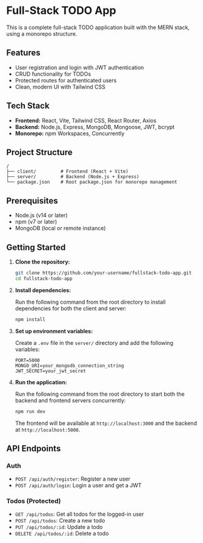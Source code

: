 # Full-Stack TODO App

This is a complete full-stack TODO application built with the MERN stack, using a monorepo structure.

## Features

- User registration and login with JWT authentication
- CRUD functionality for TODOs
- Protected routes for authenticated users
- Clean, modern UI with Tailwind CSS

## Tech Stack

- **Frontend:** React, Vite, Tailwind CSS, React Router, Axios
- **Backend:** Node.js, Express, MongoDB, Mongoose, JWT, bcrypt
- **Monorepo:** npm Workspaces, Concurrently

## Project Structure

```
/
├── client/         # Frontend (React + Vite)
├── server/         # Backend (Node.js + Express)
└── package.json    # Root package.json for monorepo management
```

## Prerequisites

- Node.js (v14 or later)
- npm (v7 or later)
- MongoDB (local or remote instance)

## Getting Started

1.  **Clone the repository:**

    ```bash
    git clone https://github.com/your-username/fullstack-todo-app.git
    cd fullstack-todo-app
    ```

2.  **Install dependencies:**

    Run the following command from the root directory to install dependencies for both the client and server:

    ```bash
    npm install
    ```

3.  **Set up environment variables:**

    Create a `.env` file in the `server/` directory and add the following variables:

    ```
    PORT=5000
    MONGO_URI=your_mongodb_connection_string
    JWT_SECRET=your_jwt_secret
    ```

4.  **Run the application:**

    Run the following command from the root directory to start both the backend and frontend servers concurrently:

    ```bash
    npm run dev
    ```

    The frontend will be available at `http://localhost:3000` and the backend at `http://localhost:5000`.

## API Endpoints

### Auth

- `POST /api/auth/register`: Register a new user
- `POST /api/auth/login`: Login a user and get a JWT

### Todos (Protected)

- `GET /api/todos`: Get all todos for the logged-in user
- `POST /api/todos`: Create a new todo
- `PUT /api/todos/:id`: Update a todo
- `DELETE /api/todos/:id`: Delete a todo
